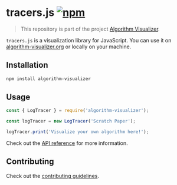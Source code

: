 # tracers.js [![npm](https://img.shields.io/npm/v/algorithm-visualizer.svg?style=flat-square)](https://www.npmjs.com/package/algorithm-visualizer)

> This repository is part of the project [Algorithm Visualizer](https://github.com/algorithm-visualizer).

`tracers.js` is a visualization library for JavaScript.
You can use it on [algorithm-visualizer.org](https://algorithm-visualizer.org/) or locally on your machine.

## Installation

```bash
npm install algorithm-visualizer
```

## Usage

```js
const { LogTracer } = require('algorithm-visualizer');

const logTracer = new LogTracer('Scratch Paper');

logTracer.print('Visualize your own algorithm here!');
```

Check out the [API reference](https://github.com/algorithm-visualizer/algorithm-visualizer/wiki) for more information.

## Contributing

Check out the [contributing guidelines](https://github.com/algorithm-visualizer/tracers.js/blob/master/CONTRIBUTING.md).
